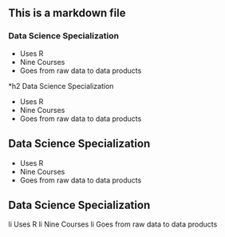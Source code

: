 ## This is a markdown file
###  Data Science Specialization

* Uses R
* Nine Courses
* Goes from raw data to data products

*h2 Data Science Specialization

* Uses R
* Nine Courses
* Goes from raw data to data products

## Data Science Specialization

* Uses R
* Nine Courses
* Goes from raw data to data products

## Data Science Specialization

li Uses R
li Nine Courses
li Goes from raw data to data products
